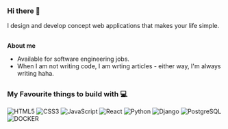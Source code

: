 ### Hi there 👋

I design and develop concept web applications that makes your life simple.

##

**About me**

- Available for software engineering jobs.
- When I am not writing code, I am wrting articles - either way, I'm always writing haha.

##

### My Favourite things to build with 💻

![HTML5](https://img.shields.io/badge/html5-%23E34F26.svg?&style=for-the-badge&logo=html5&logoColor=white)
![CSS3](https://img.shields.io/badge/css3-%231572B6.svg?&style=for-the-badge&logo=css3&logoColor=white)
![JavaScript](https://img.shields.io/badge/javascript-%23323330.svg?&style=for-the-badge&logo=javascript&logoColor=%23F7DF1E)
![React](https://img.shields.io/badge/react-%2320232a.svg?&style=for-the-badge&logo=react&logoColor=%2361DAFB)
![Python](https://img.shields.io/badge/python-%2314354C.svg?&style=for-the-badge&logo=python&logoColor=white)
![Django](https://img.shields.io/badge/django-%2314354C.svg?&style=for-the-badge&logo=django&logoColor=white)
![PostgreSQL](https://img.shields.io/badge/postgres-%23316192.svg?&style=for-the-badge&logo=postgresql&logoColor=white)
![DOCKER](https://img.shields.io/badge/docker-0088CC?&style=for-the-badge&logo=docker&logoColor=white)
<!-- 
##

![Tolulope's GitHub stats](https://github-readme-stats.vercel.app/api?username=TolulopeJoel&show_icons=true&theme=tokyonight) -->
